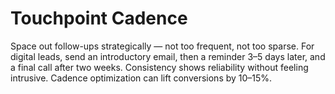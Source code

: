 # Touchpoint Cadence

Space out follow-ups strategically — not too frequent, not too sparse. 
For digital leads, send an introductory email, then a reminder 3–5 days later, and a final call after two weeks. 
Consistency shows reliability without feeling intrusive. 
Cadence optimization can lift conversions by 10–15%.
